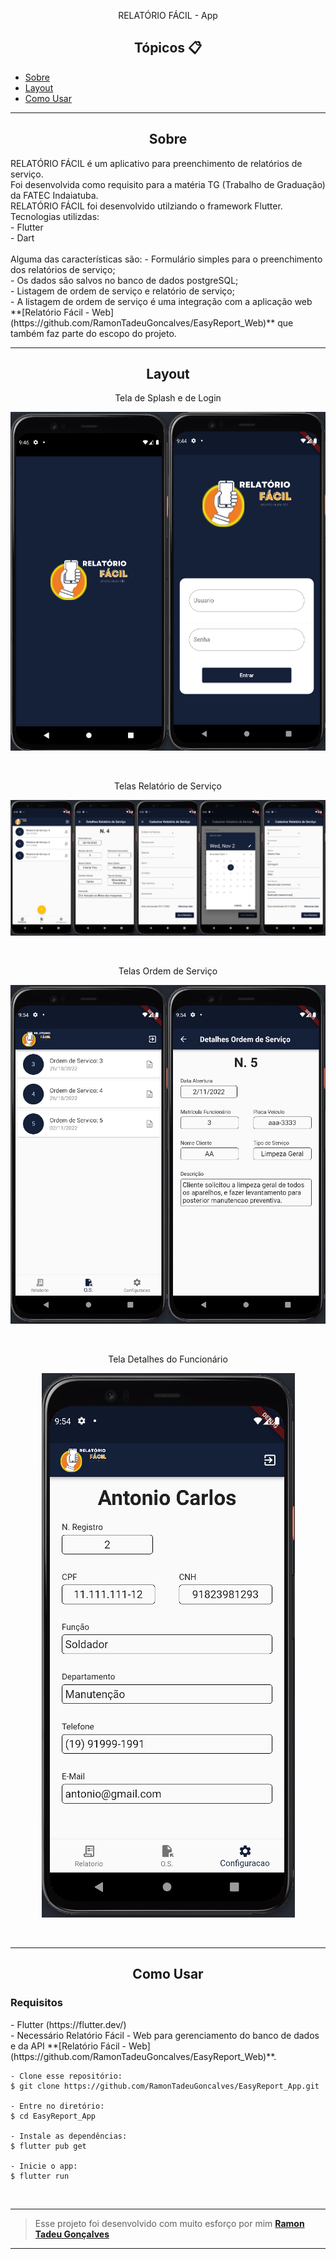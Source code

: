 <p align="center">
  RELATÓRIO FÁCIL - App
</p>

<h2 align="center">Tópicos 📋</h2>

   <p>
   
   - [Sobre ](#sobre-)
   - [Layout ](#layout-)
   - [Como Usar ](#como-usar-)

   </p>

---

<h2 align="center">Sobre</h2>
   
<p>
    RELATÓRIO FÁCIL é um aplicativo para preenchimento de relatórios de serviço.<br>
    Foi desenvolvida como requisito para a matéria TG (Trabalho de Graduação) da FATEC Indaiatuba.<br>
    RELATÓRIO FÁCIL foi desenvolvido utilziando o framework Flutter.<br>
    Tecnologias utilizdas:<br>
    - Flutter<br>
    - Dart<br>
    <br>
    Alguma das características são:    
    - Formulário simples para o preenchimento dos relatórios de serviço;<br>
    - Os dados são salvos no banco de dados postgreSQL;<br>
    - Listagem de ordem de serviço e relatório de serviço;<br>
    - A listagem de ordem de serviço é uma integração com a aplicação web **[Relatório Fácil - Web](https://github.com/RamonTadeuGoncalves/EasyReport_Web)** que também faz parte do escopo do projeto.

</p>

---

<h2 align="center">Layout</h2>

<p align="center">
  Tela de Splash e de Login
</p>

   <p align="center">
      <img alt="Relatório Fácil" title="Relatório Fácil" src="assets/screenshoots/splash_login_screen.png" />
   </p>
   <br>

<p align="center">
  Telas Relatório de Serviço
</p>

   <p align="center">
      <img alt="Relatório Fácil" title="Relatório Fácil" src="assets/screenshoots/relatorio_servico_screen.png" />
   </p>
   <br>

<p align="center">
  Telas Ordem de Serviço
</p>

   <p align="center">
      <img alt="Relatório Fácil" title="Relatório Fácil" src="assets/screenshoots/ordem_servico_screen.png" />
   </p>
   <br>

<p align="center">
  Tela Detalhes do Funcionário
</p>

   <p align="center">
      <img alt="Relatório Fácil" title="Relatório Fácil" src="assets/screenshoots/funcionario_screen.png" />
   </p>
   <br>

---

<h2 align="center">Como Usar</h2>

<h3>Requisitos</h3>
<p>
  - Flutter (https://flutter.dev/)<br>
  - Necessário Relatório Fácil - Web para gerenciamento do banco de dados e da API **[Relatório Fácil - Web](https://github.com/RamonTadeuGoncalves/EasyReport_Web)**.
</p>

```
- Clone esse repositório:
$ git clone https://github.com/RamonTadeuGoncalves/EasyReport_App.git

- Entre no diretório:
$ cd EasyReport_App

- Instale as dependências:
$ flutter pub get

- Inicie o app:
$ flutter run
```

<br>

---

> Esse projeto foi desenvolvido com muito esforço por mim **[Ramon Tadeu Gonçalves](https://www.linkedin.com/in/ramon-gon%C3%A7alves-a900bb190/)** <br>

---
